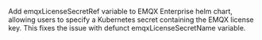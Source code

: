 Add emqxLicenseSecretRef variable to EMQX Enterprise helm chart, allowing users to specify a Kubernetes secret containing the EMQX license key. This fixes the issue with defunct emqxLicenseSecretName variable.

